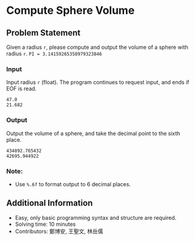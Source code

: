 # Compute Sphere Volume

## Problem Statement
Given a radius `r`, please compute and output the volume of a sphere with radius `r`.
`PI = 3.14159265358979323846`

### Input
Input radius `r` (float). The program continues to request input, and ends if EOF is read.
```
47.0
21.682
```

### Output
Output the volume of a sphere, and take the decimal point to the sixth place.
```
434892.765432
42695.944922
```

### Note:
* Use `%.6f` to format output to 6 decimal places.

## Additional Information
* Easy, only basic programming syntax and structure are required.
* Solving time: 10 minutes
* Contributors: 鄭博安, 王聖文, 林岳儒

